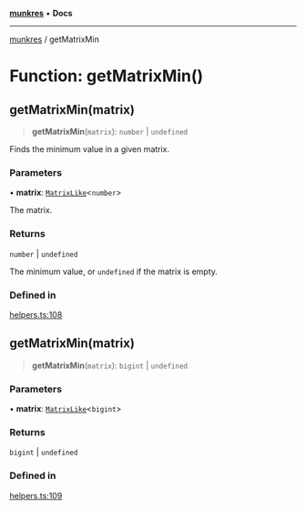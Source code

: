 [**munkres**](../README.md) • **Docs**

***

[munkres](../globals.md) / getMatrixMin

# Function: getMatrixMin()

## getMatrixMin(matrix)

> **getMatrixMin**(`matrix`): `number` \| `undefined`

Finds the minimum value in a given matrix.

### Parameters

• **matrix**: [`MatrixLike`](../type-aliases/MatrixLike.md)\<`number`\>

The matrix.

### Returns

`number` \| `undefined`

The minimum value, or `undefined` if the matrix is empty.

### Defined in

[helpers.ts:108](https://github.com/havelessbemore/munkres/blob/4bfebf21ecf3548e55b78d5bd6e0dc43a9f8d935/src/helpers.ts#L108)

## getMatrixMin(matrix)

> **getMatrixMin**(`matrix`): `bigint` \| `undefined`

### Parameters

• **matrix**: [`MatrixLike`](../type-aliases/MatrixLike.md)\<`bigint`\>

### Returns

`bigint` \| `undefined`

### Defined in

[helpers.ts:109](https://github.com/havelessbemore/munkres/blob/4bfebf21ecf3548e55b78d5bd6e0dc43a9f8d935/src/helpers.ts#L109)
